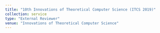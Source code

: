 ```yaml
---
title: "10th Innovations of Theoretical Computer Science (ITCS 2019)"
collection: service
type: "External Reviewer"
venue: "Innovations of Theoretical Computer Science"
---
```

